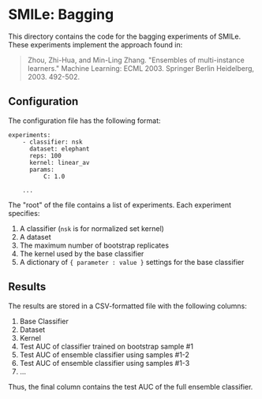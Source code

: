 SMILe: Bagging
==============

This directory contains the code for the bagging experiments of SMILe. These
experiments implement the approach found in:

> Zhou, Zhi-Hua, and Min-Ling Zhang. "Ensembles of multi-instance learners."
> Machine Learning: ECML 2003. Springer Berlin Heidelberg, 2003. 492-502.

Configuration
-------------

The configuration file has the following format:

    experiments:
        - classifier: nsk
          dataset: elephant
          reps: 100
          kernel: linear_av
          params:
              C: 1.0

        ...

The "root" of the file contains a list of experiments. Each experiment
specifies:

1. A classifier (`nsk` is for normalized set kernel)
2. A dataset
3. The maximum number of bootstrap replicates
4. The kernel used by the base classifier
5. A dictionary of `{ parameter : value }` settings for the base classifier

Results
-------

The results are stored in a CSV-formatted file with the following columns:

1. Base Classifier
2. Dataset
3. Kernel
4. Test AUC of classifier trained on bootstrap sample #1
5. Test AUC of ensemble classifier using samples #1-2
5. Test AUC of ensemble classifier using samples #1-3
6. ...

Thus, the final column contains the test AUC of the full ensemble classifier.
